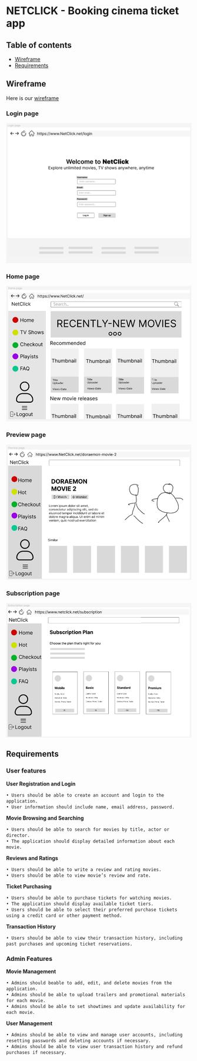 # NETCLICK - Booking cinema ticket app

## Table of contents

- [Wireframe](#wireframe)
- [Requirements](#requirements)

## Wireframe

Here is our [wireframe](https://www.figma.com/file/CB9zF3wsmZimnx8U83VW4C/NetClick?type=design&node-id=0-1&t=Aq8fdv3htqCGwmyM-0)

### Login page

<img src="./github/login-page.png" />

### Home page

<img src="./github/home-page.png" />

### Preview page

<img src="./github/preview-page.png" />

### Subscription page

<img src="./github/subscription-page.png" />

## Requirements

### User features

**User Registration and Login**

```
• Users should be able to create an account and login to the application.
• User information should include name, email address, password.
```

**Movie Browsing and Searching**

```
• Users should be able to search for movies by title, actor or director.
• The application should display detailed information about each movie.
```

**Reviews and Ratings**

```
• Users should be able to write a review and rating movies.
• Users should be able to view movie’s review and rate.
```

**Ticket Purchasing**

```
• Users should be able to purchase tickets for watching movies.
• The application should display available ticket tiers.
• Users should be able to select their preferred purchase tickets using a credit card or other payment method.
```

**Transaction History**

```
• Users should be able to view their transaction history, including past purchases and upcoming ticket reservations.
```

### Admin Features

**Movie Management**

```
• Admins should beable to add, edit, and delete movies from the application.
• Admins should be able to upload trailers and promotional materials for each movie.
• Admins should be able to set showtimes and update availability for each movie.
```

**User Management**

```
• Admins should be able to view and manage user accounts, including resetting passwords and deleting accounts if necessary.
• Admins should be able to view user transaction history and refund purchases if necessary.
```
